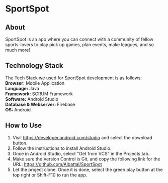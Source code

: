 # SportSpot

## About
SportSpot is an app where you can connect with a community of fellow sports-lovers to play pick up games, plan events, make leagues, and so much more!

## Technology Stack
The Tech Stack we used for SportSpot development is as follows:  
**Browser:** Mobile Application  
**Language:** Java  
**Framework:** SCRUM Framework  
**Software:** Android Studio  
**Database & Webserver:** Firebase  
**OS:** Android  

## How to Use
1. Visit https://developer.android.com/studio and select the download button.
2. Follow the instructions to install Android Studio.
3. Once in Android Studio, select "Get from VCS" in the Projects tab.
4. Make sure the Version Control is Git, and copy the following link for the URL: https://github.com/Albattal/SportSpot
5. Let the project clone. Once it is done, select the green play button at the top right or Shift-F10 to run the app.
